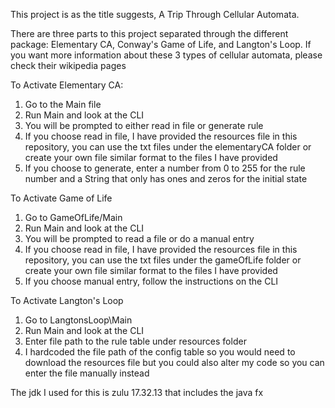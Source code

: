 This project is as the title suggests, A Trip Through Cellular Automata.

There are three parts to this project separated through the different package:
Elementary CA, Conway's Game of Life, and Langton's Loop. If you want more information about
these 3 types of cellular automata, please check their wikipedia pages

To Activate Elementary CA:

1. Go to the Main file
2. Run Main and look at the CLI
3. You will be prompted to either read in file or generate rule
4. If you choose read in file, I have provided the resources file in this repository,
   you can use the txt files under the elementaryCA folder or create your own file similar
   format to the files I have provided
5. If you choose to generate, enter a number from 0 to 255 for the rule number
   and a String that only has ones and zeros for the initial state

To Activate Game of Life

1. Go to GameOfLife/Main
2. Run Main and look at the CLI
3. You will be prompted to read a file or do a manual entry
4. If you choose read in file, I have provided the resources file in this repository,
   you can use the txt files under the gameOfLife folder or create your own file similar
   format to the files I have provided
5. If you choose manual entry, follow the instructions on the CLI

To Activate Langton's Loop

1. Go to LangtonsLoop\Main
2. Run Main and look at the CLI
3. Enter file path to the rule table under resources folder
4. I hardcoded the file path of the config table so you would need to download the resources file
   but you could also alter my code so you can enter the file manually instead

The jdk I used for this is zulu 17.32.13 that includes the java fx
